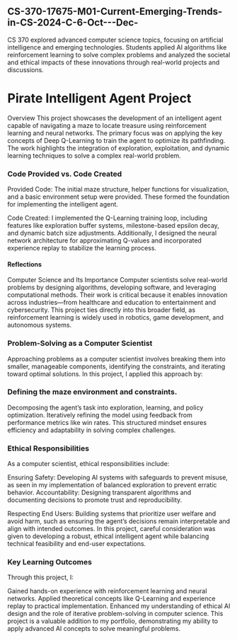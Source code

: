 ## CS-370-17675-M01-Current-Emerging-Trends-in-CS-2024-C-6-Oct---Dec-
CS 370 explored advanced computer science topics, focusing on artificial intelligence and emerging technologies. Students applied AI algorithms like reinforcement learning to solve complex problems and analyzed the societal and ethical impacts of these innovations through real-world projects and discussions.

# Pirate Intelligent Agent Project
Overview
This project showcases the development of an intelligent agent capable of navigating a maze to locate treasure using reinforcement learning and neural networks. The primary focus was on applying the key concepts of Deep Q-Learning to train the agent to optimize its pathfinding. The work highlights the integration of exploration, exploitation, and dynamic learning techniques to solve a complex real-world problem.

### Code Provided vs. Code Created
Provided Code: The initial maze structure, helper functions for visualization, and a basic environment setup were provided. These formed the foundation for implementing the intelligent agent.

Code Created: I implemented the Q-Learning training loop, including features like exploration buffer systems, milestone-based epsilon decay, and dynamic batch size adjustments. Additionally, I designed the neural network architecture for approximating Q-values and incorporated experience replay to stabilize the learning process.

#### Reflections
Computer Science and Its Importance
Computer scientists solve real-world problems by designing algorithms, developing software, and leveraging computational methods. Their work is critical because it enables innovation across industries—from healthcare and education to entertainment and cybersecurity. This project ties directly into this broader field, as reinforcement learning is widely used in robotics, game development, and autonomous systems.

### Problem-Solving as a Computer Scientist
Approaching problems as a computer scientist involves breaking them into smaller, manageable components, identifying the constraints, and iterating toward optimal solutions. In this project, I applied this approach by:

### Defining the maze environment and constraints.
Decomposing the agent’s task into exploration, learning, and policy optimization.
Iteratively refining the model using feedback from performance metrics like win rates.
This structured mindset ensures efficiency and adaptability in solving complex challenges.

### Ethical Responsibilities
As a computer scientist, ethical responsibilities include:

Ensuring Safety: Developing AI systems with safeguards to prevent misuse, as seen in my implementation of balanced exploration to prevent erratic behavior.
Accountability: Designing transparent algorithms and documenting decisions to promote trust and reproducibility.

Respecting End Users: Building systems that prioritize user welfare and avoid harm, such as ensuring the agent’s decisions remain interpretable and align with intended outcomes.
In this project, careful consideration was given to developing a robust, ethical intelligent agent while balancing technical feasibility and end-user expectations.

### Key Learning Outcomes
Through this project, I:

Gained hands-on experience with reinforcement learning and neural networks.
Applied theoretical concepts like Q-Learning and experience replay to practical implementation.
Enhanced my understanding of ethical AI design and the role of iterative problem-solving in computer science.
This project is a valuable addition to my portfolio, demonstrating my ability to apply advanced AI concepts to solve meaningful problems.
